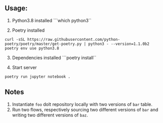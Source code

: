 ## Usage:

1. Python3.8 installed
```which python3``

2. Poetry installed
```
curl -sSL https://raw.githubusercontent.com/python-poetry/poetry/master/get-poetry.py | python3 - --version=1.1.0b2
poetry env use python3.8
```

3. Dependencies installed
```poetry install``

4. Start server
```
poetry run jupyter notebook .
```

## Notes

1. Instantiate `foo` dolt repository locally with two
    versions of `bar` table.
2. Run two flows, respectively sourcing two different versions of `bar`
    and writing two different versions of `baz`.
